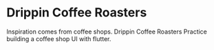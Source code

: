 # Drippin Coffee Roasters

Inspiration comes from coffee shops. Drippin Coffee Roasters
Practice building a coffee shop UI with flutter.
